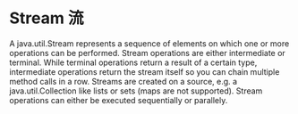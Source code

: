 # Stream 流

A java.util.Stream represents a sequence of elements on which one or more operations can be performed. Stream operations
are either intermediate or terminal. While terminal operations return a result of a certain type, intermediate
operations return the stream itself so you can chain multiple method calls in a row. Streams are created on a source,
e.g. a java.util.Collection like lists or sets (maps are not supported). Stream operations can either be executed
sequentially or parallely.
